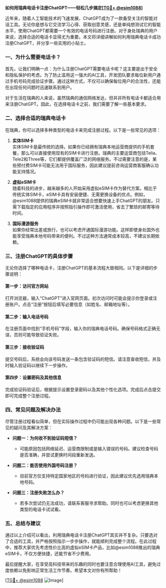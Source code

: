 **如何用瑞典电话卡注册ChatGPT——轻松几步搞定[[TG💪+ @esim1088](https://t.me/s/esim1088)]**

近年来，随着人工智能技术的飞速发展，ChatGPT成为了一款备受关注的智能对话工具。无论你是想与它交流学习心得、获取创意灵感，还是单纯想测试它的智能水平，使用ChatGPT都需要一个有效的电话号码进行注册。对于身处瑞典的用户来说，选择合适的电话卡显得尤为重要。本文将详细讲解如何利用瑞典电话卡成功注册ChatGPT，并分享一些实用的小贴士。

### 一、为什么需要电话卡？

首先，让我们明确一点：为什么注册ChatGPT需要电话卡呢？这主要是出于安全和隐私保护的考虑。为了防止滥用这一强大的AI工具，开发团队要求每位新用户通过手机号码完成验证步骤。通过这种方式，不仅可以确保每位用户的合法性，还能在出现任何问题时迅速联系到用户。

对于生活在瑞典的人来说，虽然瑞典的通信网络发达，但并非所有电话卡都适合用来注册ChatGPT。因此，在选择电话卡之前，我们需要了解一些基本要求。

### 二、选择合适的瑞典电话卡

在瑞典，你可以选择多种类型的电话卡来完成注册过程。以下是一些常见的选项：

1. **实体SIM卡**  
   实体SIM卡是最传统的选择。如果你已经拥有瑞典本地运营商提供的手机套餐，那么可以直接使用现有的SIM卡进行注册。瑞典的主要运营商包括Telia、Tele2和Three等，它们都提供覆盖广泛的网络服务。不过需要注意的是，某些预付费SIM卡可能无法用于国际服务，因此建议提前咨询运营商客服确认功能支持情况。

2. **虚拟eSIM卡**  
   随着科技的进步，越来越多的人开始采用虚拟eSIM卡作为替代方案。相比于传统实体SIM卡，eSIM卡具有安装便捷、无需更换设备的优点。例如，@esim1088提供的瑞典eSIM卡就非常适合想要快速上手ChatGPT的朋友。只需下载指定的应用程序并按照指引操作即可激活使用，省去了繁琐的邮寄等待时间。

3. **国际漫游服务**  
   如果你经常出差或旅行，也可以考虑开通国际漫游功能。这样即使身处国外也能享受瑞典本地号码带来的便利。不过这种方法通常成本较高，不建议长期依赖。

### 三、注册ChatGPT的具体步骤

无论你选择了哪种电话卡，注册ChatGPT的基本流程大致相同。以下是详细的步骤说明：

#### 第一步：访问官方网站
打开浏览器，输入“ChatGPT”进入官网页面。初次访问时可能会提示你登录或注册账户。点击“注册”按钮后填写必要信息（如姓名、邮箱地址等）。

#### 第二步：输入电话号码
在注册页面中找到“手机号码”字段，输入你的瑞典电话号码。确保号码格式正确无误，否则可能导致验证失败。

#### 第三步：接收验证码
提交号码后，系统会向该号码发送一条包含验证码的短信。请注意查收短信，并及时输入验证码以继续下一步操作。

#### 第四步：设置密码及其他信息
完成验证码验证后，根据提示设置登录密码以及其他个性化选项。完成后点击提交即可完成整个注册过程。

### 四、常见问题及解决办法

尽管注册过程看似简单，但在实际操作过程中仍可能出现各种问题。以下是一些常见的疑问及其解决方案：

- **问题一：为何收不到验证码短信？**
  - 可能原因包括网络延迟、运营商限制或是输入错误的号码。建议检查号码是否准确，并尝试更换时间段重新发送。

- **问题二：能否使用外国号码注册？**
  - 目前官方仅支持特定国家地区的号码进行验证，因此建议优先选用瑞典本地号码。

- **问题三：注册失败怎么办？**
  - 若多次尝试仍无法成功，请联系客服寻求帮助。同时也可以考虑更换其他类型的电话卡试试看。

### 五、总结与建议

通过以上介绍可以看出，利用瑞典电话卡注册ChatGPT其实并不复杂。只要选对了合适的工具，并严格按照指示一步步操作，就能顺利完成整个流程。在此过程中，推荐大家优先考虑性价比高的虚拟eSIM卡产品，比如@esim1088推出的瑞典eSIM卡，不仅方便快捷，还能节省不少费用。

最后提醒大家，在享受高科技带来的乐趣的同时也要注意合理使用AI工具，避免过度依赖以免影响正常生活工作节奏。希望本文对你有所帮助！

[[TG💪+ @esim1088](https://t.me/s/esim1088) ![Image](https://i.postimg.cc/4NQfJmqS/Snipaste-2025-05-13-00-14-12.png)]